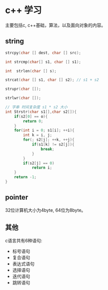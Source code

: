 # c++ 学习

主要包括c, c++基础，算法，以及面向对象的内容。

## string

```c++
strcpy(char [] dest, char [] src);

int strcmp(char[] s1, char [] s1);

int  strlen(char [] s);

strcat(char [] s1, char [] s2); // s1 + s2

strupr(char []);

strlwr(char []);

// 字串 时间复杂度 s1 * s2 大小
int Strstr(char s1[],char s2[]){
    if(s2[0] == o){
        return 0;
    }
    for(int i = 0; s1[i]; ++i){
        int k = i, j;
        for(; s2[j]; ++k, ++j){
            if(s1[k] != s2[j]){
                break;
            }
        }
        if(s2[j] == 0)
            return i;
    }
    return -1;
}
```

## pointer

32位计算机大小为4byte, 64位为8byte。

## 其他

c语言共有6种语句:

- 标号语句
- 复合语句
- 表达式语句
- 选择语句
- 迭代语句
- 跳转语句

